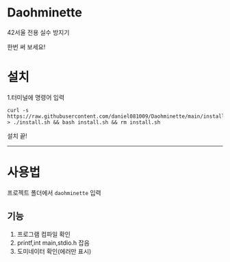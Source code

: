 # Daohminette
42서울 전용 실수 방지기 

한번 써 보세요!

# 설치
1.터미널에 명령어 입력
```
curl -s https://raw.githubusercontent.com/daniel081009/Daohminette/main/install.sh > ./install.sh && bash install.sh && rm install.sh
```
설치 끝!

-----
# 사용법
프로젝트 폴더에서 ```daohminette``` 입력

## 기능
1. 프로그램 컴파일 확인 
2. printf,int main,stdio.h 잡음
3. 도미네이터 확인(에러만 표시)
